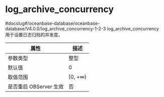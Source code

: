 log_archive_concurrency 
============================================
#docslug#/oceanbase-database/oceanbase-database/V4.0.0/log_archive_concurrency-1-2-3
log_archive_concurrency 用于设置日志归档的并发度。


|      **属性**      |  **描述**  |
|------------------|----------|
| 参数类型             | 整型       |
| 默认值              | 0        |
| 取值范围             | \[0, +∞) |
| 是否重启 OBServer 生效 | 否        |


